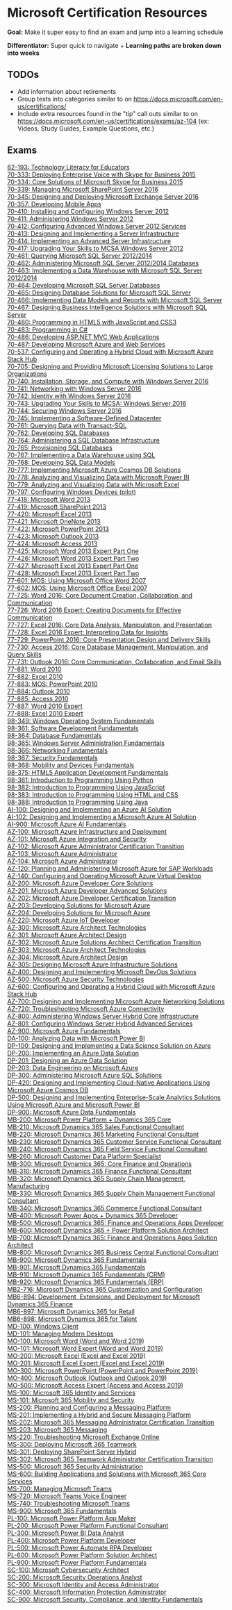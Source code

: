 # Microsoft Certification Resources

**Goal:** Make it super easy to find an exam and jump into a learning schedule

**Differentiator:** Super quick to navigate + **Learning paths are broken down into weeks**

## TODOs

* Add information about retirements
* Group tests into categories similar to on https://docs.microsoft.com/en-us/certifications/
* Include extra resources found in the "tip" call outs similar to on https://docs.microsoft.com/en-us/certifications/exams/az-104 (ex: Videos, Study Guides, Example Questions, etc.)

## Exams

[62-193: Technology Literacy for Educators](Exams/62-193.md)<br/>
[70-333: Deploying Enterprise Voice with Skype for Business 2015](Exams/70-333.md)<br/>
[70-334: Core Solutions of Microsoft Skype for Business 2015](Exams/70-334.md)<br/>
[70-339: Managing Microsoft SharePoint Server 2016](Exams/70-339.md)<br/>
[70-345: Designing and Deploying Microsoft Exchange Server 2016](Exams/70-345.md)<br/>
[70-357: Developing Mobile Apps](Exams/70-357.md)<br/>
[70-410: Installing and Configuring Windows Server 2012](Exams/70-410.md)<br/>
[70-411: Administering Windows Server 2012](Exams/70-411.md)<br/>
[70-412: Configuring Advanced Windows Server 2012 Services](Exams/70-412.md)<br/>
[70-413: Designing and Implementing a Server Infrastructure](Exams/70-413.md)<br/>
[70-414: Implementing an Advanced Server Infrastructure](Exams/70-414.md)<br/>
[70-417: Upgrading Your Skills to MCSA Windows Server 2012](Exams/70-417.md)<br/>
[70-461: Querying Microsoft SQL Server 2012/2014](Exams/70-461.md)<br/>
[70-462: Administering Microsoft SQL Server 2012/2014 Databases](Exams/70-462.md)<br/>
[70-463: Implementing a Data Warehouse with Microsoft SQL Server 2012/2014](Exams/70-463.md)<br/>
[70-464: Developing Microsoft SQL Server Databases](Exams/70-464.md)<br/>
[70-465: Designing Database Solutions for Microsoft SQL Server](Exams/70-465.md)<br/>
[70-466: Implementing Data Models and Reports with Microsoft SQL Server](Exams/70-466.md)<br/>
[70-467: Designing Business Intelligence Solutions with Microsoft SQL Server](Exams/70-467.md)<br/>
[70-480: Programming in HTML5 with JavaScript and CSS3](Exams/70-480.md)<br/>
[70-483: Programming in C#](Exams/70-483.md)<br/>
[70-486: Developing ASP.NET MVC Web Applications](Exams/70-486.md)<br/>
[70-487: Developing Microsoft Azure and Web Services](Exams/70-487.md)<br/>
[70-537: Configuring and Operating a Hybrid Cloud with Microsoft Azure Stack Hub](Exams/70-537.md)<br/>
[70-705: Designing and Providing Microsoft Licensing Solutions to Large Organizations](Exams/70-705.md)<br/>
[70-740: Installation, Storage, and Compute with Windows Server 2016](Exams/70-740.md)<br/>
[70-741: Networking with Windows Server 2016](Exams/70-741.md)<br/>
[70-742: Identity with Windows Server 2016](Exams/70-742.md)<br/>
[70-743: Upgrading Your Skills to MCSA: Windows Server 2016](Exams/70-743.md)<br/>
[70-744: Securing Windows Server 2016](Exams/70-744.md)<br/>
[70-745: Implementing a Software-Defined Datacenter](Exams/70-745.md)<br/>
[70-761: Querying Data with Transact-SQL](Exams/70-761.md)<br/>
[70-762: Developing SQL Databases](Exams/70-762.md)<br/>
[70-764: Administering a SQL Database Infrastructure](Exams/70-764.md)<br/>
[70-765: Provisioning SQL Databases](Exams/70-765.md)<br/>
[70-767: Implementing a Data Warehouse using SQL](Exams/70-767.md)<br/>
[70-768: Developing SQL Data Models](Exams/70-768.md)<br/>
[70-777: Implementing Microsoft Azure Cosmos DB Solutions](Exams/70-777.md)<br/>
[70-778: Analyzing and Visualizing Data with Microsoft Power BI](Exams/70-778.md)<br/>
[70-779: Analyzing and Visualizing Data with Microsoft Excel](Exams/70-779.md)<br/>
[70-797: Configuring Windows Devices (pilot)](Exams/70-797.md)<br/>
[77-418: Microsoft Word 2013](Exams/77-418.md)<br/>
[77-419: Microsoft SharePoint 2013](Exams/77-419.md)<br/>
[77-420: Microsoft Excel 2013](Exams/77-420.md)<br/>
[77-421: Microsoft OneNote 2013](Exams/77-421.md)<br/>
[77-422: Microsoft PowerPoint 2013](Exams/77-422.md)<br/>
[77-423: Microsoft Outlook 2013](Exams/77-423.md)<br/>
[77-424: Microsoft Access 2013](Exams/77-424.md)<br/>
[77-425: Microsoft Word 2013 Expert Part One](Exams/77-425.md)<br/>
[77-426: Microsoft Word 2013 Expert Part Two](Exams/77-426.md)<br/>
[77-427: Microsoft Excel 2013 Expert Part One](Exams/77-427.md)<br/>
[77-428: Microsoft Excel 2013 Expert Part Two](Exams/77-428.md)<br/>
[77-601: MOS: Using Microsoft Office Word 2007](Exams/77-601.md)<br/>
[77-602: MOS: Using Microsoft Office Excel 2007](Exams/77-602.md)<br/>
[77-725: Word 2016: Core Document Creation, Collaboration, and Communication](Exams/77-725.md)<br/>
[77-726: Word 2016 Expert: Creating Documents for Effective Communication](Exams/77-726.md)<br/>
[77-727: Excel 2016: Core Data Analysis, Manipulation, and Presentation](Exams/77-727.md)<br/>
[77-728: Excel 2016 Expert: Interpreting Data for Insights](Exams/77-728.md)<br/>
[77-729: PowerPoint 2016: Core Presentation Design and Delivery Skills](Exams/77-729.md)<br/>
[77-730: Access 2016: Core Database Management, Manipulation, and Query Skills](Exams/77-730.md)<br/>
[77-731: Outlook 2016: Core Communication, Collaboration, and Email Skills](Exams/77-731.md)<br/>
[77-881: Word 2010](Exams/77-881.md)<br/>
[77-882: Excel 2010](Exams/77-882.md)<br/>
[77-883: MOS: PowerPoint 2010](Exams/77-883.md)<br/>
[77-884: Outlook 2010](Exams/77-884.md)<br/>
[77-885: Access 2010](Exams/77-885.md)<br/>
[77-887: Word 2010 Expert](Exams/77-887.md)<br/>
[77-888: Excel 2010 Expert](Exams/77-888.md)<br/>
[98-349: Windows Operating System Fundamentals](Exams/98-349.md)<br/>
[98-361: Software Development Fundamentals](Exams/98-361.md)<br/>
[98-364: Database Fundamentals](Exams/98-364.md)<br/>
[98-365: Windows Server Administration Fundamentals](Exams/98-365.md)<br/>
[98-366: Networking Fundamentals](Exams/98-366.md)<br/>
[98-367: Security Fundamentals](Exams/98-367.md)<br/>
[98-368: Mobility and Devices Fundamentals](Exams/98-368.md)<br/>
[98-375: HTML5 Application Development Fundamentals](Exams/98-375.md)<br/>
[98-381: Introduction to Programming Using Python](Exams/98-381.md)<br/>
[98-382: Introduction to Programming Using JavaScript](Exams/98-382.md)<br/>
[98-383: Introduction to Programming Using HTML and CSS](Exams/98-383.md)<br/>
[98-388: Introduction to Programming Using Java](Exams/98-388.md)<br/>
[AI-100: Designing and Implementing an Azure AI Solution](Exams/AI-100.md)<br/>
[AI-102: Designing and Implementing a Microsoft Azure AI Solution](Exams/AI-102.md)<br/>
[AI-900: Microsoft Azure AI Fundamentals](Exams/AI-900.md)<br/>
[AZ-100: Microsoft Azure Infrastructure and Deployment](Exams/AZ-100.md)<br/>
[AZ-101: Microsoft Azure Integration and Security](Exams/AZ-101.md)<br/>
[AZ-102: Microsoft Azure Administrator Certification Transition](Exams/AZ-102.md)<br/>
[AZ-103: Microsoft Azure Administrator](Exams/AZ-103.md)<br/>
[AZ-104: Microsoft Azure Administrator](Exams/AZ-104.md)<br/>
[AZ-120: Planning and Administering Microsoft Azure for SAP Workloads](Exams/AZ-120.md)<br/>
[AZ-140: Configuring and Operating Microsoft Azure Virtual Desktop](Exams/AZ-140.md)<br/>
[AZ-200: Microsoft Azure Developer Core Solutions](Exams/AZ-200.md)<br/>
[AZ-201: Microsoft Azure Developer Advanced Solutions](Exams/AZ-201.md)<br/>
[AZ-202: Microsoft Azure Developer Certification Transition](Exams/AZ-202.md)<br/>
[AZ-203: Developing Solutions for Microsoft Azure](Exams/AZ-203.md)<br/>
[AZ-204: Developing Solutions for Microsoft Azure](Exams/AZ-204.md)<br/>
[AZ-220: Microsoft Azure IoT Developer](Exams/AZ-220.md)<br/>
[AZ-300: Microsoft Azure Architect Technologies](Exams/AZ-300.md)<br/>
[AZ-301: Microsoft Azure Architect Design](Exams/AZ-301.md)<br/>
[AZ-302: Microsoft Azure Solutions Architect Certification Transition](Exams/AZ-302.md)<br/>
[AZ-303: Microsoft Azure Architect Technologies](Exams/AZ-303.md)<br/>
[AZ-304: Microsoft Azure Architect Design](Exams/AZ-304.md)<br/>
[AZ-305: Designing Microsoft Azure Infrastructure Solutions](Exams/AZ-305.md)<br/>
[AZ-400: Designing and Implementing Microsoft DevOps Solutions](Exams/AZ-400.md)<br/>
[AZ-500: Microsoft Azure Security Technologies](Exams/AZ-500.md)<br/>
[AZ-600: Configuring and Operating a Hybrid Cloud with Microsoft Azure Stack Hub](Exams/AZ-600.md)<br/>
[AZ-700: Designing and Implementing Microsoft Azure Networking Solutions](Exams/AZ-700.md)<br/>
[AZ-720: Troubleshooting Microsoft Azure Connectivity](Exams/AZ-720.md)<br/>
[AZ-800: Administering Windows Server Hybrid Core Infrastructure](Exams/AZ-800.md)<br/>
[AZ-801: Configuring Windows Server Hybrid Advanced Services](Exams/AZ-801.md)<br/>
[AZ-900: Microsoft Azure Fundamentals](Exams/AZ-900.md)<br/>
[DA-100: Analyzing Data with Microsoft Power BI](Exams/DA-100.md)<br/>
[DP-100: Designing and Implementing a Data Science Solution on Azure](Exams/DP-100.md)<br/>
[DP-200: Implementing an Azure Data Solution](Exams/DP-200.md)<br/>
[DP-201: Designing an Azure Data Solution](Exams/DP-201.md)<br/>
[DP-203: Data Engineering on Microsoft Azure](Exams/DP-203.md)<br/>
[DP-300: Administering Microsoft Azure SQL Solutions](Exams/DP-300.md)<br/>
[DP-420: Designing and Implementing Cloud-Native Applications Using Microsoft Azure Cosmos DB](Exams/DP-420.md)<br/>
[DP-500: Designing and Implementing Enterprise-Scale Analytics Solutions Using Microsoft Azure and Microsoft Power BI](Exams/DP-500.md)<br/>
[DP-900: Microsoft Azure Data Fundamentals](Exams/DP-900.md)<br/>
[MB-200: Microsoft Power Platform + Dynamics 365 Core](Exams/MB-200.md)<br/>
[MB-210: Microsoft Dynamics 365 Sales Functional Consultant](Exams/MB-210.md)<br/>
[MB-220: Microsoft Dynamics 365 Marketing Functional Consultant](Exams/MB-220.md)<br/>
[MB-230: Microsoft Dynamics 365 Customer Service Functional Consultant](Exams/MB-230.md)<br/>
[MB-240: Microsoft Dynamics 365 Field Service Functional Consultant](Exams/MB-240.md)<br/>
[MB-260: Microsoft Customer Data Platform Specialist](Exams/MB-260.md)<br/>
[MB-300: Microsoft Dynamics 365: Core Finance and Operations](Exams/MB-300.md)<br/>
[MB-310: Microsoft Dynamics 365 Finance Functional Consultant](Exams/MB-310.md)<br/>
[MB-320: Microsoft Dynamics 365 Supply Chain Management, Manufacturing](Exams/MB-320.md)<br/>
[MB-330: Microsoft Dynamics 365 Supply Chain Management Functional Consultant](Exams/MB-330.md)<br/>
[MB-340: Microsoft Dynamics 365 Commerce Functional Consultant](Exams/MB-340.md)<br/>
[MB-400: Microsoft Power Apps + Dynamics 365 Developer](Exams/MB-400.md)<br/>
[MB-500: Microsoft Dynamics 365: Finance and Operations Apps Developer](Exams/MB-500.md)<br/>
[MB-600: Microsoft Dynamics 365 + Power Platform Solution Architect](Exams/MB-600.md)<br/>
[MB-700: Microsoft Dynamics 365: Finance and Operations Apps Solution Architect](Exams/MB-700.md)<br/>
[MB-800: Microsoft Dynamics 365 Business Central Functional Consultant](Exams/MB-800.md)<br/>
[MB-900: Microsoft Dynamics 365 Fundamentals](Exams/MB-900.md)<br/>
[MB-901: Microsoft Dynamics 365 Fundamentals](Exams/MB-901.md)<br/>
[MB-910: Microsoft Dynamics 365 Fundamentals (CRM)](Exams/MB-910.md)<br/>
[MB-920: Microsoft Dynamics 365 Fundamentals (ERP)](Exams/MB-920.md)<br/>
[MB2-716: Microsoft Dynamics 365 Customization and Configuration](Exams/MB2-716.md)<br/>
[MB6-894: Development, Extensions, and Deployment for Microsoft Dynamics 365 Finance](Exams/MB6-894.md)<br/>
[MB6-897: Microsoft Dynamics 365 for Retail](Exams/MB6-897.md)<br/>
[MB6-898: Microsoft Dynamics 365 for Talent](Exams/MB6-898.md)<br/>
[MD-100: Windows Client](Exams/MD-100.md)<br/>
[MD-101: Managing Modern Desktops](Exams/MD-101.md)<br/>
[MO-100: Microsoft Word (Word and Word 2019)](Exams/MO-100.md)<br/>
[MO-101: Microsoft Word Expert (Word and Word 2019)](Exams/MO-101.md)<br/>
[MO-200: Microsoft Excel (Excel and Excel 2019)](Exams/MO-200.md)<br/>
[MO-201: Microsoft Excel Expert (Excel and Excel 2019)](Exams/MO-201.md)<br/>
[MO-300: Microsoft PowerPoint (PowerPoint and PowerPoint 2019)](Exams/MO-300.md)<br/>
[MO-400: Microsoft Outlook (Outlook and Outlook 2019)](Exams/MO-400.md)<br/>
[MO-500: Microsoft Access Expert (Access and Access 2019)](Exams/MO-500.md)<br/>
[MS-100: Microsoft 365 Identity and Services](Exams/MS-100.md)<br/>
[MS-101: Microsoft 365 Mobility and Security](Exams/MS-101.md)<br/>
[MS-200: Planning and Configuring a Messaging Platform](Exams/MS-200.md)<br/>
[MS-201: Implementing a Hybrid and Secure Messaging Platform](Exams/MS-201.md)<br/>
[MS-202: Microsoft 365 Messaging Administrator Certification Transition](Exams/MS-202.md)<br/>
[MS-203: Microsoft 365 Messaging](Exams/MS-203.md)<br/>
[MS-220: Troubleshooting Microsoft Exchange Online](Exams/MS-220.md)<br/>
[MS-300: Deploying Microsoft 365 Teamwork](Exams/MS-300.md)<br/>
[MS-301: Deploying SharePoint Server Hybrid](Exams/MS-301.md)<br/>
[MS-302: Microsoft 365 Teamwork Administrator Certification Transition](Exams/MS-302.md)<br/>
[MS-500: Microsoft 365 Security Administration](Exams/MS-500.md)<br/>
[MS-600: Building Applications and Solutions with Microsoft 365 Core Services](Exams/MS-600.md)<br/>
[MS-700: Managing Microsoft Teams](Exams/MS-700.md)<br/>
[MS-720: Microsoft Teams Voice Engineer](Exams/MS-720.md)<br/>
[MS-740: Troubleshooting Microsoft Teams](Exams/MS-740.md)<br/>
[MS-900: Microsoft 365 Fundamentals](Exams/MS-900.md)<br/>
[PL-100: Microsoft Power Platform App Maker](Exams/PL-100.md)<br/>
[PL-200: Microsoft Power Platform Functional Consultant](Exams/PL-200.md)<br/>
[PL-300: Microsoft Power BI Data Analyst](Exams/PL-300.md)<br/>
[PL-400: Microsoft Power Platform Developer](Exams/PL-400.md)<br/>
[PL-500: Microsoft Power Automate RPA Developer](Exams/PL-500.md)<br/>
[PL-600: Microsoft Power Platform Solution Architect](Exams/PL-600.md)<br/>
[PL-900: Microsoft Power Platform Fundamentals](Exams/PL-900.md)<br/>
[SC-100: Microsoft Cybersecurity Architect](Exams/SC-100.md)<br/>
[SC-200: Microsoft Security Operations Analyst](Exams/SC-200.md)<br/>
[SC-300: Microsoft Identity and Access Administrator](Exams/SC-300.md)<br/>
[SC-400: Microsoft Information Protection Administrator](Exams/SC-400.md)<br/>
[SC-900: Microsoft Security, Compliance, and Identity Fundamentals](Exams/SC-900.md)<br/>

